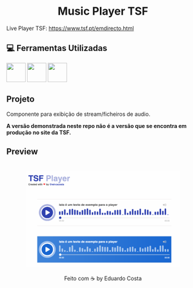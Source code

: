 <h1 align="center"> Music Player TSF </h1>

Live Player TSF: https://www.tsf.pt/emdirecto.html

## :computer: Ferramentas Utilizadas

<img src="https://cdn.svgporn.com/logos/html-5.svg" width="50" height="50" />  <img src="https://cdn.svgporn.com/logos/sass.svg" width="50" height="50" /> <img src="https://cdn.svgporn.com/logos/javascript.svg" width="50" height="50" />


## Projeto

Componente para exibição de stream/ficheiros de audio.

**A versão demonstrada neste repo não é a versão que se encontra em produção no site da TSF.**


## Preview

<h1 align="center"><img align="center" src="./github_assets/preview.png" alt="Preview" width="400"></img></h1>


<p align="center">Feito com ☕️  by Eduardo Costa</p>
